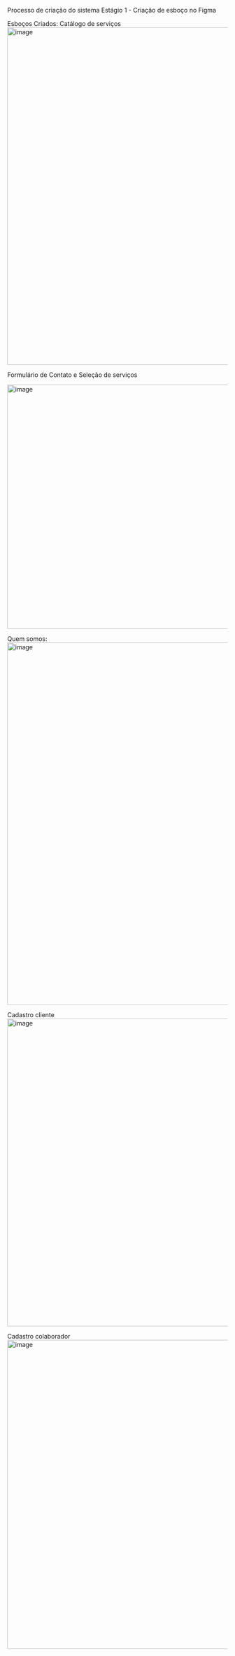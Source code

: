 Processo de criação do sistema
Estágio 1 - Criação de esboço no Figma

Esboços Criados:
Catálogo de serviços
<img width="1174" height="771" alt="image" src="https://github.com/user-attachments/assets/58dde6e8-114c-4883-b86f-a73246cfc0e5" />

Formulário de Contato e Seleção de serviços



<img width="666" height="558" alt="image" src="https://github.com/user-attachments/assets/7b90d611-152d-4beb-857d-c22317c52400" />

Quem somos:
<img width="1164" height="828" alt="image" src="https://github.com/user-attachments/assets/1bc2d70f-2799-4cce-8796-edd4a8b726ea" />

Cadastro cliente
<img width="991" height="703" alt="image" src="https://github.com/user-attachments/assets/9d2f0725-e937-4c44-9175-ba0973400d50" />

Cadastro colaborador
<img width="992" height="706" alt="image" src="https://github.com/user-attachments/assets/f45e95e3-7f0e-4f30-b103-f2c098ea6b3e" />
